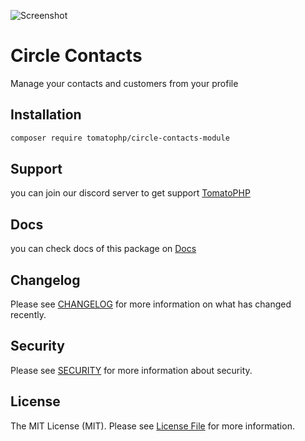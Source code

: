![Screenshot](https://github.com/tomatophp/circle-contacts-module/blob/master/art/cover.png)

# Circle Contacts

Manage your contacts and customers from your profile

## Installation

```bash
composer require tomatophp/circle-contacts-module
```

## Support

you can join our discord server to get support [TomatoPHP](https://discord.gg/Xqmt35Uh)

## Docs

you can check docs of this package on [Docs](https://www.github.com/tomatophp/circle-contacts)

## Changelog

Please see [CHANGELOG](https://www.github.com/tomatophp/circle-contacts/CHANGELOG.md) for more information on what has changed recently.

## Security

Please see [SECURITY](https://www.github.com/tomatophp/circle-contacts/SECURITY.md) for more information about security.

## License

The MIT License (MIT). Please see [License File](https://www.github.com/tomatophp/circle-contacts/LICENSE.md) for more information.
